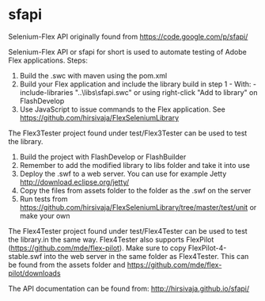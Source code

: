 # sfapi
Selenium-Flex API originally found from https://code.google.com/p/sfapi/

Selenium-Flex API or sfapi for short is used to automate testing of Adobe Flex applications.
Steps:
  1. Build the .swc with maven using the pom.xml
  2. Build your Flex application and include the library build in step 1
    - With: -include-libraries "..\libs\sfapi.swc" or using right-click "Add to library" on FlashDevelop
  3. Use JavaScript to issue commands to the Flex application. See https://github.com/hirsivaja/FlexSeleniumLibrary
  
The Flex3Tester project found under test/Flex3Tester can be used to test the library.
  1. Build the project with FlashDevelop or FlashBuilder
  2. Remember to add the modified library to libs folder and take it into use
  3. Deploy the .swf to a web server. You can use for example Jetty http://download.eclipse.org/jetty/
  4. Copy the files from assets folder to the folder as the .swf on the server
  5. Run tests from https://github.com/hirsivaja/FlexSeleniumLibrary/tree/master/test/unit or make your own

The Flex4Tester project found under test/Flex4Tester can be used to test the library.in the same way. Flex4Tester also
supports FlexPilot (https://github.com/mde/flex-pilot). Make sure to copy FlexPilot-4-stable.swf into the web server in
the same folder as Flex4Tester. This can be found from the assets folder and https://github.com/mde/flex-pilot/downloads

The API documentation can be found from: http://hirsivaja.github.io/sfapi/

